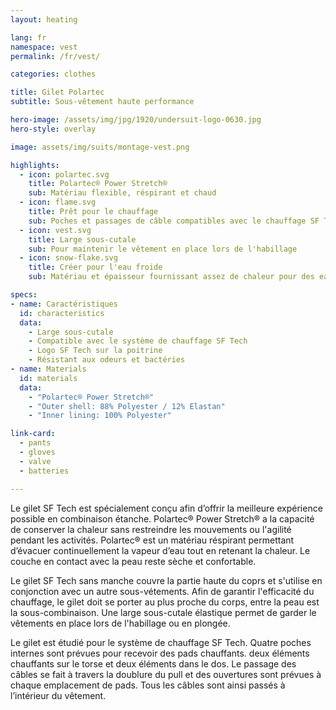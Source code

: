 ```yaml
---
layout: heating

lang: fr
namespace: vest
permalink: /fr/vest/

categories: clothes

title: Gilet Polartec
subtitle: Sous-vêtement haute performance

hero-image: /assets/img/jpg/1920/undersuit-logo-0630.jpg
hero-style: overlay

image: assets/img/suits/montage-vest.png

highlights:
  - icon: polartec.svg
    title: Polartec® Power Stretch®
    sub: Matériau flexible, réspirant et chaud
  - icon: flame.svg
    title: Prêt pour le chauffage
    sub: Poches et passages de câble compatibles avec le chauffage SF Tech
  - icon: vest.svg
    title: Large sous-cutale
    sub: Pour maintenir le vêtement en place lors de l'habillage
  - icon: snow-flake.svg
    title: Créer pour l'eau froide
    sub: Matériau et épaisseur fournissant assez de chaleur pour des eaux glaciales

specs:
- name: Caractéristiques
  id: characteristics
  data:
    - Large sous-cutale
    - Compatible avec le système de chauffage SF Tech 
    - Logo SF Tech sur la poitrine 
    - Résistant aux odeurs et bactéries
- name: Materials
  id: materials
  data:
    - "Polartec® Power Stretch®"
    - "Outer shell: 88% Polyester / 12% Elastan"
    - "Inner lining: 100% Polyester"

link-card:
  - pants
  - gloves
  - valve
  - batteries

---
```

Le gilet SF Tech est spécialement conçu afin d’offrir la meilleure expérience possible en combinaison étanche. Polartec® Power Stretch® a la capacité de conserver la chaleur sans restreindre les mouvements ou l'agilité pendant les activités. Polartec® est un matériau réspirant permettant d’évacuer continuellement la vapeur d’eau tout en retenant la chaleur. Le couche en contact avec la peau reste sèche et confortable.

Le gilet SF Tech sans manche couvre la partie haute du coprs et s'utilise en conjonction avec un autre sous-vétements. Afin de garantir l'efficacité du chauffage, le gilet doit se porter au plus proche du corps, entre la peau est la sous-combinaison. Une large sous-cutale élastique permet de garder le vêtements en place lors de l'habillage ou en plongée. 

Le gilet est étudié pour le système de chauffage SF Tech. Quatre poches internes sont prévues pour recevoir des pads chauffants. deux éléments chauffants sur le torse et deux éléments dans le dos. Le passage des câbles se fait à travers la doublure du pull et des ouvertures sont prévues à chaque emplacement de pads. Tous les câbles sont ainsi passés à l’intérieur du vêtement.


